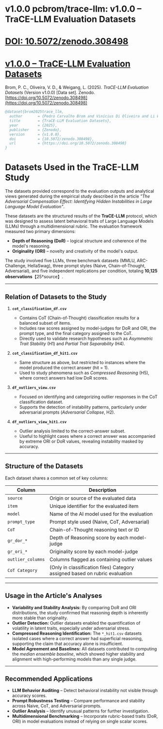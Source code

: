 # v1.0.0  pcbrom/trace-llm: v1.0.0 – TraCE-LLM Evaluation Datasets  
# [DOI: 10.5072/zenodo.308498](https://handle.stage.datacite.org/10.5072/zenodo.308498)  
# [v1.0.0 – TraCE-LLM Evaluation Datasets](https://github.com/pcbrom/trace-llm/releases/tag/v1.0.0)  

Brom, P. C., Oliveira, V. D., & Weigang, L. (2025). *TraCE-LLM Evaluation Datasets* (Version v1.0.0) [Data set]. Zenodo. [https://doi.org/10.5072/zenodo.308498](https://doi.org/10.5072/zenodo.308498)  

```bibtex
@dataset{brom2025trace_llm,
  author       = {Pedro Carvalho Brom and Vinícius Di Oliveira and Li Weigang},
  title        = {TraCE-LLM Evaluation Datasets},
  year         = {2025},
  publisher    = {Zenodo},
  version      = {v1.0.0},
  doi          = {10.5072/zenodo.308498},
  url          = {https://doi.org/10.5072/zenodo.308498}
}
```

# Datasets Used in the TraCE-LLM Study

The datasets provided correspond to the evaluation outputs and analytical views generated during the empirical study described in the article *"The Adversarial Compensation Effect: Identifying Hidden Instabilities in Large Language Model Evaluation"*.

These datasets are the structured results of the **TraCE-LLM** protocol, which was designed to assess latent behavioral traits of Large Language Models (LLMs) through a multidimensional rubric. The evaluation framework measured two primary dimensions:

* **Depth of Reasoning (DoR)** – logical structure and coherence of the model's reasoning.
* **Originality (ORI)** – novelty and creativity of the model's output.

The study involved five LLMs, three benchmark datasets (MMLU, ARC-Challenge, HellaSwag), three prompt styles (Naive, Chain-of-Thought, Adversarial), and five independent replications per condition, totaling **10,125 observations**【25†source】.

---

## Relation of Datasets to the Study

1. **`cot_classification_df.csv`**

   * Contains CoT (Chain-of-Thought) classification results for a balanced subset of items.
   * Includes raw scores assigned by model-judges for DoR and ORI, the prompt type, and the final category assigned to the CoT.
   * Directly used to validate research hypotheses such as *Asymmetric Trait Stability* (H1) and *Partial Trait Separability* (H4).

2. **`cot_classification_df_hit1.csv`**

   * Same structure as above, but restricted to instances where the model produced the correct answer (hit = 1).
   * Used to study phenomena such as *Compressed Reasoning* (H5), where correct answers had low DoR scores.

3. **`df_outliers_view.csv`**

   * Focused on identifying and categorizing outlier responses in the CoT classification dataset.
   * Supports the detection of instability patterns, particularly under adversarial prompts (*Adversarial Collapse*, H2).

4. **`df_outliers_view_hit1.csv`**

   * Outlier analysis limited to the correct-answer subset.
   * Useful to highlight cases where a correct answer was accompanied by extreme ORI or DoR values, revealing instability masked by accuracy.

---

## Structure of the Datasets

Each dataset shares a common set of key columns:

| Column            | Description                                                                 |
| ----------------- | --------------------------------------------------------------------------- |
| `source`          | Origin or source of the evaluated data                                      |
| `item`            | Unique identifier for the evaluated item                                    |
| `model`           | Name of the AI model used for the evaluation                                |
| `prompt_type`     | Prompt style used (Naive, CoT, Adversarial)                                 |
| `CoT`             | Chain-of-Thought reasoning text or ID                                       |
| `gr_dor_*`        | Depth of Reasoning score by each model-judge                                |
| `gr_ori_*`        | Originality score by each model-judge                                       |
| `outlier_columns` | Columns flagged as containing outlier values                                |
| `CoT Category`    | (Only in classification files) Category assigned based on rubric evaluation |

---

## Usage in the Article's Analyses

* **Variability and Stability Analysis:** By comparing DoR and ORI distributions, the study confirmed that reasoning depth is inherently more stable than originality.
* **Outlier Detection:** Outlier datasets enabled the quantification of volatility in latent traits, especially under adversarial stress.
* **Compressed Reasoning Identification:** The `*_hit1.csv` datasets isolated cases where a correct answer had superficial reasoning, supporting the claim that accuracy alone is insufficient.
* **Model Agreement and Baselines:** All datasets contributed to computing the *median ensemble baseline*, which showed higher stability and alignment with high-performing models than any single judge.

---

## Recommended Applications

* **LLM Behavior Auditing** – Detect behavioral instability not visible through accuracy scores.
* **Prompt Robustness Testing** – Compare performance and stability across Naive, CoT, and Adversarial prompts.
* **Outlier Analysis** – Identify unusual patterns for further investigation.
* **Multidimensional Benchmarking** – Incorporate rubric-based traits (DoR, ORI) in model evaluations instead of relying on single scalar scores.
